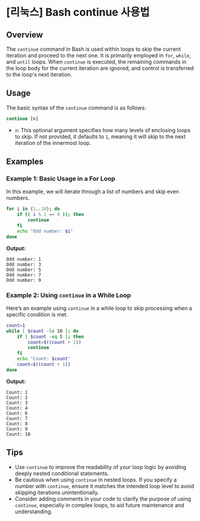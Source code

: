 # [리눅스] Bash continue 사용법

## Overview
The `continue` command in Bash is used within loops to skip the current iteration and proceed to the next one. It is primarily employed in `for`, `while`, and `until` loops. When `continue` is executed, the remaining commands in the loop body for the current iteration are ignored, and control is transferred to the loop's next iteration.

## Usage
The basic syntax of the `continue` command is as follows:

```bash
continue [n]
```

- `n`: This optional argument specifies how many levels of enclosing loops to skip. If not provided, it defaults to `1`, meaning it will skip to the next iteration of the innermost loop.

## Examples

### Example 1: Basic Usage in a For Loop
In this example, we will iterate through a list of numbers and skip even numbers.

```bash
for i in {1..10}; do
    if (( i % 2 == 0 )); then
        continue
    fi
    echo "Odd number: $i"
done
```

**Output:**
```
Odd number: 1
Odd number: 3
Odd number: 5
Odd number: 7
Odd number: 9
```

### Example 2: Using `continue` in a While Loop
Here’s an example using `continue` in a while loop to skip processing when a specific condition is met.

```bash
count=1
while [ $count -le 10 ]; do
    if [ $count -eq 5 ]; then
        count=$((count + 1))
        continue
    fi
    echo "Count: $count"
    count=$((count + 1))
done
```

**Output:**
```
Count: 1
Count: 2
Count: 3
Count: 4
Count: 6
Count: 7
Count: 8
Count: 9
Count: 10
```

## Tips
- Use `continue` to improve the readability of your loop logic by avoiding deeply nested conditional statements.
- Be cautious when using `continue` in nested loops. If you specify a number with `continue`, ensure it matches the intended loop level to avoid skipping iterations unintentionally.
- Consider adding comments in your code to clarify the purpose of using `continue`, especially in complex loops, to aid future maintenance and understanding.